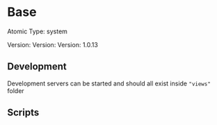 # Base

Atomic Type: system

Version: Version: Version: 1.0.13





## Development

Development servers can be started and should all exist inside `"views"` folder

## Scripts
